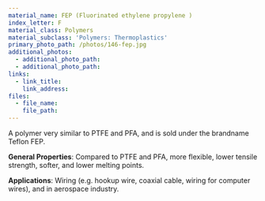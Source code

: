 ```yaml
---
material_name: FEP (Fluorinated ethylene propylene )
index_letter: F
material_class: Polymers
material_subclass: 'Polymers: Thermoplastics'
primary_photo_path: /photos/146-fep.jpg
additional_photos:
  - additional_photo_path:
  - additional_photo_path:
links:
  - link_title:
    link_address:
files:
  - file_name:
    file_path:
---
```



A polymer very similar to PTFE and PFA, and is sold under the brandname Teflon FEP.

**General Properties**: Compared to PTFE and PFA, more flexible, lower tensile strength, softer, and lower melting points.

**Applications**: Wiring (e.g. hookup wire, coaxial cable, wiring for computer wires), and in aerospace industry.
